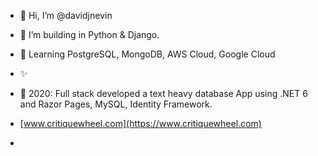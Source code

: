 - 👋 Hi, I’m @davidjnevin
- 👀 I’m building in Python & Django.
- 📖 Learning PostgreSQL, MongoDB, AWS Cloud, Google Cloud  
- ✨ 

- 🧩 2020: Full stack developed a text heavy database App using .NET 6 and Razor Pages, MySQL, Identity Framework.
-  [www.critiquewheel.com](https://www.critiquewheel.com)
- 
<!---
davidjnevin/davidjnevin is a ✨ special ✨ repository because its `README.md` (this file) appears on your GitHub profile.
You can click the Preview link to take a look at your changes.
--->
